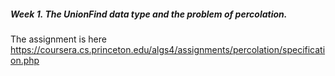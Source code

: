##### Week 1. The UnionFind data type and the problem of percolation.

The assignment is here
https://coursera.cs.princeton.edu/algs4/assignments/percolation/specification.php